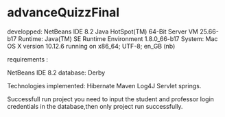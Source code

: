 # advanceQuizzFinal

developped: NetBeans IDE 8.2 
Java HotSpot(TM) 64-Bit Server VM 25.66-b17 
Runtime: Java(TM) SE Runtime Environment 1.8.0_66-b17 
System: Mac OS X version 10.12.6 running on x86_64; UTF-8; en_GB (nb)

requirements :

NetBeans IDE 8.2
database: Derby

Technologies implemented: Hibernate Maven Log4J Servlet springs.

Successfull run project you need to input the student and professor login credentials in the database,then only project run successfully.
